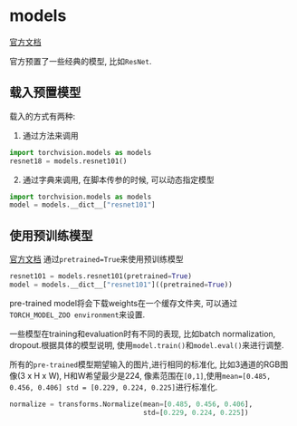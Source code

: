 # models
[官方文档](https://pytorch.org/vision/stable/models.html)

官方预置了一些经典的模型, 比如`ResNet`.

## 载入预置模型
载入的方式有两种:
1. 通过方法来调用
```python
import torchvision.models as models
resnet18 = models.resnet101()
```
2. 通过字典来调用, 在脚本传参的时候, 可以动态指定模型
```python
import torchvision.models as models
model = models.__dict__["resnet101"]
```

## 使用预训练模型
[官方文档](https://pytorch.org/vision/stable/models.html)
通过`pretrained=True`来使用预训练模型
```python
resnet101 = models.resnet101(pretrained=True)
model = models.__dict__["resnet101"]((pretrained=True))
```
pre-trained model将会下载weights在一个缓存文件夹, 可以通过`TORCH_MODEL_ZOO environment`来设置.

一些模型在training和evaluation时有不同的表现, 比如batch normalization, dropout.根据具体的模型说明, 使用`model.train()`和`model.eval()`来进行调整.

所有的`pre-trained`模型期望输入的图片,进行相同的标准化, 比如3通道的RGB图像(3 x H x W), H和W希望最少是224, 像素范围在`[0,1]`,使用`mean=[0.485, 0.456, 0.406] std = [0.229, 0.224, 0.225]`进行标准化.
```python
normalize = transforms.Normalize(mean=[0.485, 0.456, 0.406],
                                 std=[0.229, 0.224, 0.225])
```
